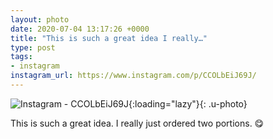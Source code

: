 ```yaml
---
layout: photo
date: 2020-07-04 13:17:26 +0000
title: "This is such a great idea I really…"
type: post
tags:
- instagram
instagram_url: https://www.instagram.com/p/CCOLbEiJ69J/
---
```


![Instagram - CCOLbEiJ69J](https://colinseymour.co.uk/img/CCOLbEiJ69J.jpg){:loading="lazy"}{: .u-photo}

This is such a great idea. I really just ordered two portions. 😋
